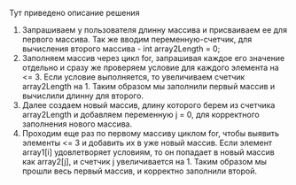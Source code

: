 Тут приведено описание решения
1. Запрашиваем у пользователя длинну массива и присваиваем ее для первого массива. Так же вводим переменную-счетчик, для вычисления второго массива - int array2Length = 0;
2. Заполняем массив через цикл for, запрашивая каждое его значение отдельно и сразу же проверяем условие для каждого элемента на <= 3. Если условие выполняется, то увеличиваем счетчик array2Length на 1. Таким образом мы заполнили первый массив и вычислили длинну для второго.
3. Далее создаем новый массив, длину которого берем из счетчика array2Length и добавляем переменную j = 0, для корректного заполнения нового массива.
4. Проходим еще раз по первому массиву циклом for, чтобы выявить элементы <= 3 и добавить их в уже новый массив. Если элемент array1[i] удовлетворяет условиям, то он попадает в новый массив как array2[j], и счетчик j увеличивается на 1. Таким образом мы прошли весь первый массив, и корректно заполнили второй.

